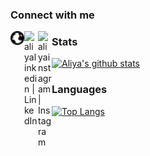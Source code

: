 ### Connect with me

[<img align="left" alt="aliyawebsite" width="22px" src="https://raw.githubusercontent.com/iconic/open-iconic/master/svg/globe.svg" />][website]
[<img align="left" alt="aliyalinkedin | LinkedIn" width="22px" src="https://cdn.jsdelivr.net/npm/simple-icons@v3/icons/linkedin.svg" />][linkedin]
[<img align="left" alt="aliyainstagram | Instagram" width="22px" src="https://cdn.jsdelivr.net/npm/simple-icons@v3/icons/instagram.svg" />][instagram]

### Stats
[![Aliya's github stats](https://github-readme-stats.vercel.app/api?username=aliyatastemirova&count_private=true)](https://github.com/aliyatastemirova/github-readme-stats)

### Languages

[![Top Langs](https://github-readme-stats.vercel.app/api/top-langs/?username=aliyatastemirova)](https://github.com/aliyatastemirova/github-readme-stats)

[website]: https://tastemirova.tech
[instagram]: https://www.instagram.com/aliyatastemirova/
[linkedin]: https://www.linkedin.com/in/aliyatastemirova/
